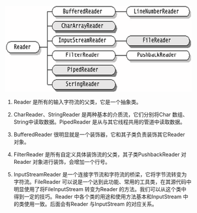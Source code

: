 ![](/assets/reader.png)

1. Reader 是所有的输入字符流的父类，它是一个抽象类。

2. CharReader、StringReader 是两种基本的介质流，它们分别将Char 数组、String中读取数据。PipedReader 是从与其它线程共用的管道中读取数据。

3. BufferedReader 很明显就是一个装饰器，它和其子类负责装饰其它Reader 对象。

4. FilterReader 是所有自定义具体装饰流的父类，其子类PushbackReader 对Reader 对象进行装饰，会增加一个行号。

5. InputStreamReader 是一个连接字节流和字符流的桥梁，它将字节流转变为字符流。FileReader 可以说是一个达到此功能、常用的工具类，在其源代码中明显使用了将FileInputStream 转变为Reader 的方法。我们可以从这个类中得到一定的技巧。Reader 中各个类的用途和使用方法基本和InputStream 中的类使用一致。后面会有Reader 与InputStream 的对应关系。



